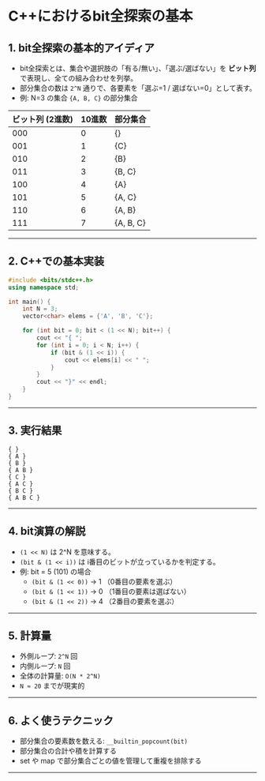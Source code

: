 # C++におけるbit全探索の基本

## 1. bit全探索の基本的アイディア
- bit全探索とは、集合や選択肢の「有る/無い」、「選ぶ/選ばない」を **ビット列**で表現し、全ての組み合わせを列挙。
- 部分集合の数は `2^N` 通りで、各要素を「選ぶ=1 / 選ばない=0」として表す。
- 例: N=3 の集合 `{A, B, C}` の部分集合


| ビット列 (2進数) | 10進数 | 部分集合 |
|------------------|--------|-----------|
| 000              | 0      | {}        |
| 001              | 1      | {C}       |
| 010              | 2      | {B}       |
| 011              | 3      | {B, C}    |
| 100              | 4      | {A}       |
| 101              | 5      | {A, C}    |
| 110              | 6      | {A, B}    |
| 111              | 7      | {A, B, C} |

---


## 2. C++での基本実装

```cpp
#include <bits/stdc++.h>
using namespace std;

int main() {
    int N = 3;
    vector<char> elems = {'A', 'B', 'C'};

    for (int bit = 0; bit < (1 << N); bit++) {
        cout << "{ ";
        for (int i = 0; i < N; i++) {
            if (bit & (1 << i)) {
                cout << elems[i] << " ";
            }
        }
        cout << "}" << endl;
    }
}
```
---

## 3. 実行結果

```
{ }
{ A }
{ B }
{ A B }
{ C }
{ A C }
{ B C }
{ A B C }
```

---

## 4. bit演算の解説
- `(1 << N)` は 2^N を意味する。
- `(bit & (1 << i))` は i番目のビットが立っているかを判定する。
- 例: bit = 5 (101) の場合
  - `(bit & (1 << 0))` → 1 （0番目の要素を選ぶ）
  - `(bit & (1 << 1))` → 0 （1番目の要素は選ばない）
  - `(bit & (1 << 2))` → 4 （2番目の要素を選ぶ）

---

<!-- ## 5. 部分和問題への応用

```cpp
#include <bits/stdc++.h>
using namespace std;

int main() {
    int N = 4, W = 9;
    vector<int> A = {1, 3, 5, 7};

    bool exist = false;
    //bitを0から2^Nまでインクリメントして部分集合を列挙する
    for (int bit = 0; bit < (1 << N); bit++) {
        int sum = 0;
        for (int i = 0; i < N; i++) {
            if (bit & (1 << i)) sum += A[i];//i番目のビットが立っているとき和を取る。
        }
        if (sum == W) exist = true;
    }

    cout << (exist ? "Yes" : "No") << endl;
}
```

### 実行結果

Yes

--- -->

## 5. 計算量
- 外側ループ: `2^N` 回
- 内側ループ: `N` 回
- 全体の計算量: `O(N * 2^N)`
- `N ≈ 20` までが現実的

---

## 6. よく使うテクニック
- 部分集合の要素数を数える: `__builtin_popcount(bit)`
- 部分集合の合計や積を計算する
- set や map で部分集合ごとの値を管理して重複を排除する

---

